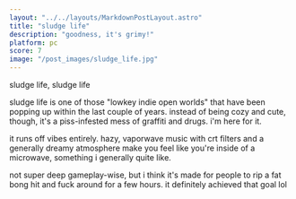 ```yaml
---
layout: "../../layouts/MarkdownPostLayout.astro"
title: "sludge life"
description: "goodness, it's grimy!"
platform: pc
score: 7
image: "/post_images/sludge_life.jpg"
---
```

sludge life, sludge life

sludge life is one of those "lowkey indie open worlds" that have been popping up within the last couple of years. instead of being cozy and cute, though, it's a piss-infested mess of graffiti and drugs. i'm here for it.

it runs off vibes entirely. hazy, vaporwave music with crt filters and a generally dreamy atmosphere make you feel like you're inside of a microwave, something i generally quite like.

not super deep gameplay-wise, but i think it's made for people to rip a fat bong hit and fuck around for a few hours. it definitely achieved that goal lol